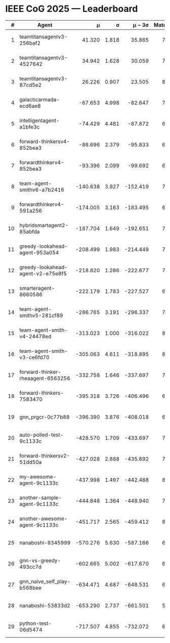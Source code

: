 # IEEE CoG 2025 — Leaderboard

| # | Agent | μ | σ | μ − 3σ | Matches | Updated |
|---:|---|---:|---:|---:|---:|---|
| 1 | teamtitansagentv3-256baf2 | 41.320 | 1.818 | 35.865 | 7900 | 2025-08-19 22:49 |
| 2 | teamtitansagentv3-4527642 | 34.942 | 1.628 | 30.059 | 7334 | 2025-08-19 22:49 |
| 3 | teamtitansagentv3-87cd5e2 | 26.226 | 0.907 | 23.505 | 8066 | 2025-08-19 22:49 |
| 4 | galacticarmada-ecd6ae8 | -67.653 | 4.998 | -82.647 | 7620 | 2025-08-19 22:49 |
| 5 | intelligentagent-a1bfe3c | -74.429 | 4.481 | -87.872 | 6230 | 2025-08-19 22:49 |
| 6 | forward-thinkersv4-852bea3 | -88.696 | 2.379 | -95.833 | 6531 | 2025-08-19 22:49 |
| 7 | forwardthinkerv4-852bea3 | -93.396 | 2.099 | -99.692 | 6091 | 2025-08-19 22:49 |
| 8 | team-agent-smithv6-a7b2416 | -140.638 | 3.927 | -152.419 | 7260 | 2025-08-19 22:49 |
| 9 | forwardthinkerv4-591a256 | -174.005 | 3.163 | -183.495 | 6854 | 2025-08-19 22:49 |
| 10 | hybridsmartagent2-85abfda | -187.704 | 1.649 | -192.651 | 7082 | 2025-08-19 22:49 |
| 11 | greedy-lookahead-agent-953a054 | -208.499 | 1.983 | -214.449 | 7332 | 2025-08-19 22:49 |
| 12 | greedy-lookahead-agent-v2-e75e8f5 | -218.820 | 1.286 | -222.677 | 7492 | 2025-08-19 22:49 |
| 13 | smarteragent-8660586 | -222.179 | 1.783 | -227.527 | 6436 | 2025-08-19 22:49 |
| 14 | team-agent-smithv5-281cf89 | -286.765 | 3.191 | -296.337 | 7880 | 2025-08-19 22:49 |
| 15 | team-agent-smith-v4-24478ed | -313.023 | 1.000 | -316.022 | 8022 | 2025-08-19 22:49 |
| 16 | team-agent-smith-v3-ce6fd70 | -305.063 | 4.611 | -318.895 | 8222 | 2025-08-19 22:49 |
| 17 | forward-thinker-rheaagent-6563256 | -332.758 | 1.646 | -337.697 | 7162 | 2025-08-19 22:49 |
| 18 | forward-thinkers-7583470 | -395.318 | 3.726 | -406.496 | 6980 | 2025-08-19 22:49 |
| 19 | gnn_prgcr-0c77b88 | -396.390 | 3.876 | -408.018 | 6990 | 2025-08-19 22:49 |
| 20 | auto-polled-test-9c1133c | -428.570 | 1.709 | -433.697 | 7200 | 2025-08-19 22:49 |
| 21 | forward-thinkersv2-51dd50a | -427.028 | 2.888 | -435.692 | 7782 | 2025-08-19 22:49 |
| 22 | my-awesome-agent-9c1133c | -437.998 | 1.497 | -442.488 | 8000 | 2025-08-19 22:49 |
| 23 | another-sample-agent-9c1133c | -444.848 | 1.364 | -448.940 | 7400 | 2025-08-19 22:49 |
| 24 | another-awesome-agent-9c1133c | -451.717 | 2.565 | -459.412 | 8240 | 2025-08-19 22:49 |
| 25 | nanaboshi-8345999 | -570.276 | 5.630 | -587.166 | 6560 | 2025-08-19 22:49 |
| 26 | gnn-vs-greedy-493cc7d | -602.665 | 5.002 | -617.670 | 6020 | 2025-08-19 22:49 |
| 27 | gnn_naive_self_play-b568bee | -634.471 | 4.687 | -648.531 | 6400 | 2025-08-19 22:49 |
| 28 | nanaboshi-53833d2 | -653.290 | 2.737 | -661.501 | 5720 | 2025-08-19 22:49 |
| 29 | python-test-06d5474 | -717.507 | 4.855 | -732.072 | 6230 | 2025-08-19 22:49 |
